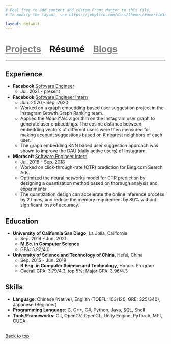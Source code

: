 ```yaml
---
# Feel free to add content and custom Front Matter to this file.
# To modify the layout, see https://jekyllrb.com/docs/themes/#overriding-theme-defaults

layout: default
---
```


# [<span style="color:gray">Projects</span>](./index)   &nbsp;&nbsp; Résumé &nbsp;&nbsp; [<span style="color:gray">Blogs</span>](./blogs) 
---

## Experience
* **Facebook** <ins>Software Engineer</ins>
  * Jul. 2021 - present
* **Facebook** <ins>Software Engineer Intern</ins>
  * Jun. 2020 - Sep. 2020
  * Worked on a graph embedding based user suggestion project in the Instagram Growth Graph Ranking team.
  * Applied the *Node2Vec* algorithm on the Instagram user graph to generate user embeddings. The cosine distance between embedding vectors of different users were then measured for making account suggestions based on K nearest neighbors of each user.
  * The graph embedding KNN based user suggestion approach was shown to improve the DAU (daily active users) of Instagram.
* **Microsoft** <ins>Software Engineer Intern</ins>
  * Jul. 2018 - Sep. 2018
  * Worked on click-through-rate (CTR) prediction for Bing.com Search Ads.
  * Optimized the neural networks model for CTR prediction by designing a quantization method based on thorough analysis and experiments.
  * The quantization design can accelerate the online inference process by 2 times, and reduce the memory requirement by 80% without significant loss of accuracy.
  
## Education
* **University of California San Diego**, La Jolla, California
  * Sep. 2019 - Jun. 2021
  * **M.Sc. in Computer Science**
  * GPA: 3.92/4.0
* **University of Science and Technology of China**, Hefei, China
  * Sep. 2015 - Jun. 2019
  * **B.Eng. in Computer Science and Technology**, Honors Program
  * Overall GPA: 3.79/4.3, top 5%; Major GPA: 3.96/4.3



## Skills
* **Language**: Chinese (Native), English (TOEFL: 103/120, GRE: 325/340), Japanese (Beginner)
* **Programming Language**: C, C++, C#, Python, Java, SQL, Shell
* **Tools/Frameworks**: Git, OpenCV, OpenGL, Unity Engine, PyTorch, MPI, CUDA

<br>
 <a href="#top"><i class="fa fa-angle-double-up fa-lg"></i> Back to top</a>

<!-- Text can be **bold**, _italic_, or ~~strikethrough~~.

[Link to another page](./another-page.html).

There should be whitespace between paragraphs.

There should be whitespace between paragraphs. We recommend including a README, or a file with information about your project.

# Header 1

This is a normal paragraph following a header. GitHub is a code hosting platform for version control and collaboration. It lets you and others work together on projects from anywhere.

## Header 2

> This is a blockquote following a header.
>
> When something is important enough, you do it even if the odds are not in your favor.

### Header 3

```js
// Javascript code with syntax highlighting.
var fun = function lang(l) {
  dateformat.i18n = require('./lang/' + l)
  return true;
}
```

```ruby
# Ruby code with syntax highlighting
GitHubPages::Dependencies.gems.each do |gem, version|
  s.add_dependency(gem, "= #{version}")
end
```

#### Header 4

*   This is an unordered list following a header.
*   This is an unordered list following a header.
*   This is an unordered list following a header.

##### Header 5

1.  This is an ordered list following a header.
2.  This is an ordered list following a header.
3.  This is an ordered list following a header.

###### Header 6

| head1        | head two          | three |
|:-------------|:------------------|:------|
| ok           | good swedish fish | nice  |
| out of stock | good and plenty   | nice  |
| ok           | good `oreos`      | hmm   |
| ok           | good `zoute` drop | yumm  |

### There's a horizontal rule below this.

* * *

### Here is an unordered list:

*   Item foo
*   Item bar
*   Item baz
*   Item zip

### And an ordered list:

1.  Item one
1.  Item two
1.  Item three
1.  Item four

### And a nested list:

- level 1 item
  - level 2 item
  - level 2 item
    - level 3 item
    - level 3 item
- level 1 item
  - level 2 item
  - level 2 item
  - level 2 item
- level 1 item
  - level 2 item
  - level 2 item
- level 1 item

### Small image

![Octocat](https://github.githubassets.com/images/icons/emoji/octocat.png)

### Large image

![Branching](https://guides.github.com/activities/hello-world/branching.png)


### Definition lists can be used with HTML syntax.

<dl>
<dt>Name</dt>
<dd>Godzilla</dd>
<dt>Born</dt>
<dd>1952</dd>
<dt>Birthplace</dt>
<dd>Japan</dd>
<dt>Color</dt>
<dd>Green</dd>
</dl>

```
Long, single-line code blocks should not wrap. They should horizontally scroll if they are too long. This line should be long enough to demonstrate this.
```

```
The final element.
``` -->

